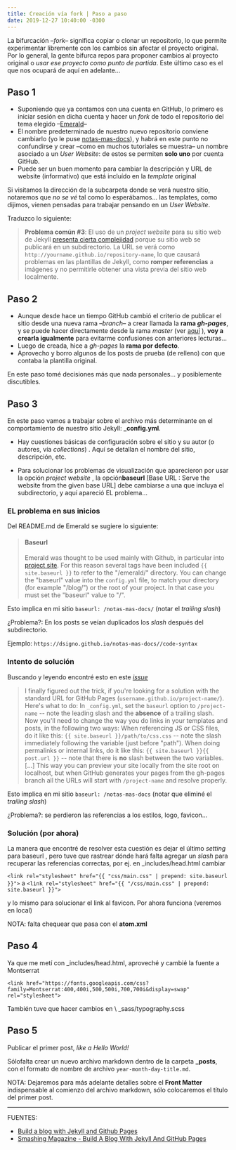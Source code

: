 ```yaml
---
title: Creación vía fork | Paso a paso
date: 2019-12-27 10:40:00 -0300
---
```


La bifurcación –*fork*– significa copiar o clonar un repositorio, lo que permite experimentar libremente con los cambios sin afectar el proyecto original.
Por lo general, la gente bifurca repos para proponer cambios al proyecto original o *usar ese proyecto como punto de partida*. Este último caso es el que nos ocupará de aquí en adelante...

## Paso 1

+ Suponiendo que ya contamos con una cuenta en GitHub, lo primero es iniciar sesión en dicha cuenta y hacer un *fork* de todo el repositorio del tema elegido –[Emerald](https://github.com/KingFelix/emerald)–
+ El nombre predeterminado de nuestro nuevo repositorio conviene cambiarlo (yo le puse [notas-mas-docs](https://github.com/dsigno/notas-mas-docs)), y habrá en este punto no confundirse y crear –como en muchos tutoriales se muestra– un nombre asociado a un *User Website*: de estos se permiten **solo uno** por cuenta GitHub.
+ Puede ser un buen momento para cambiar la descripción y URL de website (informativo) que está incluído en la *template* original

Si visitamos la dirección de la subcarpeta donde se verá nuestro sitio, notaremos  que *no se vé* tal como lo esperábamos... las templates, como dijimos, vienen pensadas para trabajar pensando en un *User Website*. 

Traduzco lo siguiente:

>**Problema común #3**: El uso de un *project website* para su sitio web de Jekyll [presenta cierta complejidad](http://jekyllrb.com/docs/github-pages/#project_page_url_structure) porque su sitio web se publicará en un subdirectorio. La URL se verá como `http://yourname.github.io/repository-name`, lo que causará problemas en las plantillas de Jekyll, como **romper referencias** a imágenes y no permitirle obtener una vista previa del sitio web localmente.

## Paso 2

+ Aunque desde hace un tiempo GitHub cambió el criterio de publicar el sitio desde una nueva rama –*branch*– a crear llamada la **rama *gh-pages***, y se puede hacer directamente desde la rama *master* (ver [aquí](https://blog.webjeda.com/create-jekyll-blog/#step-3-check-whether-you-are-on-the-right-branchnot-required) ), **voy a crearla igualmente** para evitarme confusiones con anteriores lecturas...
+ Luego de creada, hice a *gh-pages* la **rama por defecto**.
+ Aprovecho y borro algunos de los posts de prueba (de relleno) con que contaba la plantilla original.

En este paso tomé decisiones más que nada personales... y posiblemente discutibles.

## Paso 3

En este paso vamos a trabajar sobre el archivo más determinante en el comportamiento de nuestro sitio Jekyll: **_config.yml**.

+ Hay cuestiones básicas de configuración sobre el sitio y su autor (o autores, vía *collections*) . Aquí se detallan el nombre del sitio, descripción, etc.

+ Para solucionar los problemas de visualización que aparecieron por usar la opción *project website* , la opción**baseurl** [Base URL : Serve the website from the given base URL] debe cambiarse a una que incluya el subdirectorio, y aquí apareció EL problema...

### EL problema en sus inicios

Del README.md de Emerald se sugiere lo siguiente:

> #### Baseurl
> Emerald was thought to be used mainly with Github, in particular into [project site](https://pages.github.com/). For this reason several tags have been included `{{ site.baseurl }}` to refer to the "/emerald/" directory. You can change the "baseurl" value into the `config.yml` file, to match your directory (for example "/blog/") or the root of your project. In that case you must set the "baseurl" value to "/".

Esto implica en mi sitio `baseurl: /notas-mas-docs/`  (notar el *trailing slash*)

¿Problema?: En los posts se veían duplicados los *slash* después del subdirectorio.

Ejemplo: `https://dsigno.github.io/notas-mas-docs//code-syntax`

### Intento de solución

Buscando y leyendo encontré esto en este [*issue*](https://github.com/jekyll/jekyll/issues/332#issuecomment-18952908)

> I finally figured out the trick, if you're looking for a solution with the standard URL for GitHub Pages (`username.github.io/project-name/`). Here's what to do:
> In `_config.yml`, set the `baseurl` option to `/project-name` -- note the leading slash and the **absence** of a trailing slash.
Now you'll need to change the way you do links in your templates and posts, in the following two ways:
> When referencing JS or CSS files, do it like this: `{{ site.baseurl }}/path/to/css.css` -- note the slash immediately following the variable (just before "path").
> When doing permalinks or internal links, do it like this: `{{ site.baseurl }}{{ post.url }}` -- note that there is **no** slash between the two variables.
> [...]
> This way you can preview your site locally from the site root on localhost, but when GitHub generates your pages from the gh-pages branch all the URLs will start with `/project-name` and resolve properly.

Esto implica en mi sitio `baseurl: /notas-mas-docs`  (notar que eliminé el *trailing slash*)

¿Problema?: se perdieron las referencias a los estilos, logo, favicon...

### Solución (por ahora)

La manera que encontré de resolver esta cuestión es dejar el último *setting* para baseurl , pero tuve que rastrear dónde hará falta agregar un *slash* para recuperar las referencias correctas, por ej. en \_includes/head.html cambiar

`<link rel="stylesheet" href="{{ "css/main.css" | prepend: site.baseurl }}">`
a
`<link rel="stylesheet" href="{{ "/css/main.css" | prepend: site.baseurl }}">`

y lo mismo para solucionar el link al favicon. Por ahora funciona (veremos en local)

NOTA: falta chequear que pasa con el **atom.xml**

## Paso 4

Ya que me metí con \_includes/head.html, aproveché y cambié la fuente a Montserrat

`<link href="https://fonts.googleapis.com/css?family=Montserrat:400,400i,500,500i,700,700i&display=swap" rel="stylesheet">`

También tuve que hacer cambios en \ _sass/typography.scss 

## Paso 5

 Publicar el primer post, *like a Hello World!*

Sólofalta crear un nuevo archivo markdown dentro de la carpeta **_posts**, con el formato de nombre de archivo `year-month-day-title.md`.

NOTA: Dejaremos para más adelante detalles sobre el **Front Matter** indispensable al comienzo del archivo markdown, sólo colocaremos el título del primer post.



***
FUENTES:

+ [Build a blog with Jekyll and Github Pages](http://andrewbtran.github.io/JRN-418/class13/jekyll/)
+ [Smashing Magazine - Build A Blog With Jekyll And GitHub Pages](https://www.smashingmagazine.com/2014/08/build-blog-jekyll-github-pages/)
